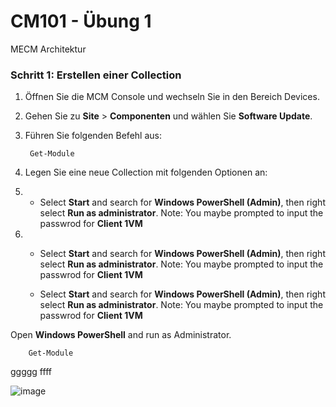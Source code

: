 # CM101 - Übung 1
MECM Architektur
### **Schritt 1: Erstellen einer Collection**
1. Öffnen Sie die MCM Console und wechseln Sie in den Bereich Devices.
2. Gehen Sie zu **Site** > **Componenten** und wählen Sie **Software Update**.
3. Führen Sie folgenden Befehl aus:

		Get-Module
5. Legen Sie eine neue Collection mit folgenden Optionen an:
6. - Select **Start** and search for **Windows PowerShell (Admin)**, then right select **Run as administrator**. Note: You maybe prompted to input the passwrod for 
          **Client 1VM**

7. 	- Select **Start** and search for **Windows PowerShell (Admin)**, then right select **Run as administrator**. Note: You maybe prompted to input the passwrod for 
          **Client 1VM**

	- Select **Start** and search for **Windows PowerShell (Admin)**, then right select **Run as administrator**. Note: You maybe prompted to input the passwrod for 
          **Client 1VM**
   
Open **Windows PowerShell** and run as Administrator.

		Get-Module
  ggggg
    ffff

![image](https://github.com/MECM-Schulung/LAB/assets/128382702/a2b4604a-1b46-4383-9447-fd5e547752c3)
